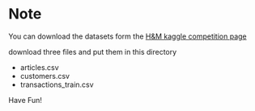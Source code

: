# Note

You can download the datasets form the [H&M kaggle competition page](https://www.kaggle.com/competitions/h-and-m-personalized-fashion-recommendations/data)

download three files and put them in this directory
- articles.csv
- customers.csv
- transactions_train.csv

Have Fun!